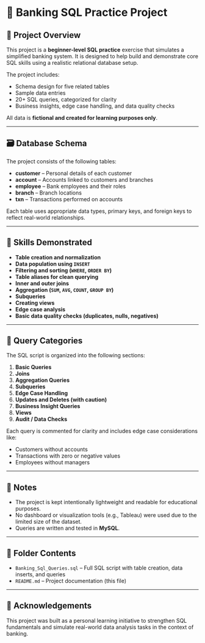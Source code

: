 # 🏦 Banking SQL Practice Project

## 📘 Project Overview

This project is a **beginner-level SQL practice** exercise that simulates a simplified banking system. It is designed to help build and demonstrate core SQL skills using a realistic relational database setup.

The project includes:
- Schema design for five related tables
- Sample data entries
- 20+ SQL queries, categorized for clarity
- Business insights, edge case handling, and data quality checks

All data is **fictional and created for learning purposes only**.

---

## 🗃️ Database Schema

The project consists of the following tables:

- **customer** – Personal details of each customer
- **account** – Accounts linked to customers and branches
- **employee** – Bank employees and their roles
- **branch** – Branch locations
- **txn** – Transactions performed on accounts

Each table uses appropriate data types, primary keys, and foreign keys to reflect real-world relationships.

---

## 🧠 Skills Demonstrated

- **Table creation and normalization**
- **Data population using `INSERT`**
- **Filtering and sorting (`WHERE`, `ORDER BY`)**
- **Table aliases for clean querying**
- **Inner and outer joins**
- **Aggregation (`SUM`, `AVG`, `COUNT`, `GROUP BY`)**
- **Subqueries**
- **Creating views**
- **Edge case analysis**
- **Basic data quality checks (duplicates, nulls, negatives)**

---

## 🧪 Query Categories

The SQL script is organized into the following sections:

1. **Basic Queries**
2. **Joins**
3. **Aggregation Queries**
4. **Subqueries**
5. **Edge Case Handling**
6. **Updates and Deletes (with caution)**
7. **Business Insight Queries**
8. **Views**
9. **Audit / Data Checks**

Each query is commented for clarity and includes edge case considerations like:
- Customers without accounts
- Transactions with zero or negative values
- Employees without managers

---

## 📝 Notes

- The project is kept intentionally lightweight and readable for educational purposes.
- No dashboard or visualization tools (e.g., Tableau) were used due to the limited size of the dataset.
- Queries are written and tested in **MySQL**.

---

## 📂 Folder Contents

- `Banking_Sql_Queries.sql` – Full SQL script with table creation, data inserts, and queries
- `README.md` – Project documentation (this file)

---

## 🙌 Acknowledgements

This project was built as a personal learning initiative to strengthen SQL fundamentals and simulate real-world data analysis tasks in the context of banking.

